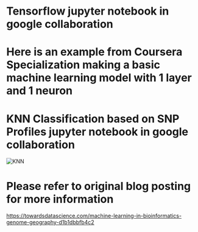 # Tensorflow jupyter notebook in google collaboration
# Here is an example from Coursera Specialization making a basic machine learning model with 1 layer and 1 neuron 

# KNN Classification based on SNP Profiles jupyter notebook in google collaboration

![KNN](https://user-images.githubusercontent.com/93121277/160799634-14f6eccb-c8f9-4003-a12f-ec781b082445.png)

# Please refer to original blog posting for more information
https://towardsdatascience.com/machine-learning-in-bioinformatics-genome-geography-d1b1dbbfb4c2
